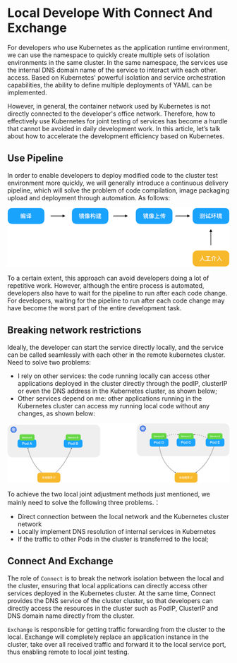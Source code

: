 Local Develope With Connect And Exchange
=========

For developers who use Kubernetes as the application runtime environment, we can use the namespace to quickly create multiple sets of isolation environments in the same cluster. In the same namespace, the services use the internal DNS domain name of the service to interact with each other. access. Based on Kubernetes' powerful isolation and service orchestration capabilities, the ability to define multiple deployments of YAML can be implemented.

However, in general, the container network used by Kubernetes is not directly connected to the developer's office network. Therefore, how to effectively use Kubernetes for joint testing of services has become a hurdle that cannot be avoided in daily development work. In this article, let’s talk about how to accelerate the development efficiency based on Kubernetes.

## Use Pipeline

In order to enable developers to deploy modified code to the cluster test environment more quickly, we will generally introduce a continuous delivery pipeline, which will solve the problem of code compilation, image packaging upload and deployment through automation. As follows:

![](../../media/guide/local-dev-01.png)


To a certain extent, this approach can avoid developers doing a lot of repetitive work. However, although the entire process is automated, developers also have to wait for the pipeline to run after each code change. For developers, waiting for the pipeline to run after each code change may have become the worst part of the entire development task.

## Breaking network restrictions

Ideally, the developer can start the service directly locally, and the service can be called seamlessly with each other in the remote kubernetes cluster. Need to solve two problems:

- I rely on other services: the code running locally can access other applications deployed in the cluster directly through the podIP, clusterIP or even the DNS address in the Kubernetes cluster, as shown below;
- Other services depend on me: other applications running in the Kubernetes cluster can access my running local code without any changes, as shown below:

![](../../media/guide/local-dev-02.png)

To achieve the two local joint adjustment methods just mentioned, we mainly need to solve the following three problems.：

- Direct connection between the local network and the Kubernetes cluster network
- Locally implement DNS resolution of internal services in Kubernetes
- If the traffic to other Pods in the cluster is transferred to the local;

## Connect And Exchange

The role of `Connect` is to break the network isolation between the local and the cluster, ensuring that local applications can directly access other services deployed in the Kubernetes cluster. At the same time, Connect provides the DNS service of the cluster cluster, so that developers can directly access the resources in the cluster such as PodIP, ClusterIP and DNS domain name directly from the cluster.

`Exchange` is responsible for getting traffic forwarding from the cluster to the local. Exchange will completely replace an application instance in the cluster, take over all received traffic and forward it to the local service port, thus enabling remote to local joint testing.